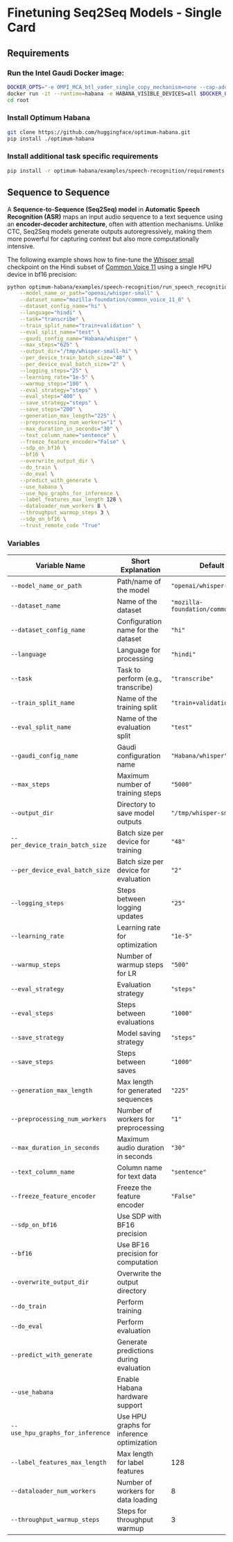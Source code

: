 # Finetuning Seq2Seq Models - Single Card

## Requirements 

### Run the Intel Gaudi Docker image:

```sh
DOCKER_OPTS="-e OMPI_MCA_btl_vader_single_copy_mechanism=none --cap-add=sys_nice --net=host --ipc=host"
docker run -it --runtime=habana -e HABANA_VISIBLE_DEVICES=all $DOCKER_OPTS vault.habana.ai/gaudi-docker/1.20.0/ubuntu22.04/habanalabs/pytorch-installer-2.6.0:latest
cd root
```

### Install Optimum Habana

```sh
git clone https://github.com/huggingface/optimum-habana.git
pip install ./optimum-habana
```

### Install additional task specific requirements

```sh
pip install -r optimum-habana/examples/speech-recognition/requirements.txt
```


## Sequence to Sequence

A **Sequence-to-Sequence (Seq2Seq) model** in **Automatic Speech Recognition (ASR)** maps an input audio sequence to a text sequence using an **encoder-decoder architecture**, often with attention mechanisms. Unlike CTC, Seq2Seq models generate outputs autoregressively, making them more powerful for capturing context but also more computationally intensive.

The following example shows how to fine-tune the [Whisper small](https://huggingface.co/openai/whisper-small) checkpoint on the Hindi subset of [Common Voice 11](https://huggingface.co/datasets/mozilla-foundation/common_voice_11_0) using a single HPU device in bf16 precision:

```sh
python optimum-habana/examples/speech-recognition/run_speech_recognition_seq2seq.py \
    --model_name_or_path="openai/whisper-small" \
    --dataset_name="mozilla-foundation/common_voice_11_0" \
    --dataset_config_name="hi" \
    --language="hindi" \
    --task="transcribe" \
    --train_split_name="train+validation" \
    --eval_split_name="test" \
    --gaudi_config_name="Habana/whisper" \
    --max_steps="625" \
    --output_dir="/tmp/whisper-small-hi" \
    --per_device_train_batch_size="48" \
    --per_device_eval_batch_size="2" \
    --logging_steps="25" \
    --learning_rate="1e-5" \
    --warmup_steps="100" \
    --eval_strategy="steps" \
    --eval_steps="400" \
    --save_strategy="steps" \
    --save_steps="200" \
    --generation_max_length="225" \
    --preprocessing_num_workers="1" \
    --max_duration_in_seconds="30" \
    --text_column_name="sentence" \
    --freeze_feature_encoder="False" \
    --sdp_on_bf16 \
    --bf16 \
    --overwrite_output_dir \
    --do_train \
    --do_eval \
    --predict_with_generate \
    --use_habana \
    --use_hpu_graphs_for_inference \
    --label_features_max_length 128 \
    --dataloader_num_workers 8 \
    --throughput_warmup_steps 3 \
    --sdp_on_bf16 \
    --trust_remote_code "True"
```

### Variables 

| Variable Name                        | Short Explanation                          | Default Value                     |
|--------------------------------------|--------------------------------------------|-----------------------------------|
| `--model_name_or_path`               | Path/name of the model                     | `"openai/whisper-small"`          |
| `--dataset_name`                     | Name of the dataset                        | `"mozilla-foundation/common_voice_11_0"` |
| `--dataset_config_name`              | Configuration name for the dataset         | `"hi"`                            |
| `--language`                         | Language for processing                    | `"hindi"`                         |
| `--task`                             | Task to perform (e.g., transcribe)         | `"transcribe"`                    |
| `--train_split_name`                 | Name of the training split                 | `"train+validation"`              |
| `--eval_split_name`                  | Name of the evaluation split               | `"test"`                          |
| `--gaudi_config_name`                | Gaudi configuration name                   | `"Habana/whisper"`                |
| `--max_steps`                        | Maximum number of training steps           | `"5000"`                          |
| `--output_dir`                       | Directory to save model outputs            | `"/tmp/whisper-small-hi"`         |
| `--per_device_train_batch_size`      | Batch size per device for training         | `"48"`                            |
| `--per_device_eval_batch_size`       | Batch size per device for evaluation       | `"2"`                             |
| `--logging_steps`                    | Steps between logging updates              | `"25"`                            |
| `--learning_rate`                    | Learning rate for optimization             | `"1e-5"`                          |
| `--warmup_steps`                     | Number of warmup steps for LR              | `"500"`                           |
| `--eval_strategy`                    | Evaluation strategy                        | `"steps"`                         |
| `--eval_steps`                       | Steps between evaluations                  | `"1000"`                          |
| `--save_strategy`                    | Model saving strategy                      | `"steps"`                         |
| `--save_steps`                       | Steps between saves                        | `"1000"`                          |
| `--generation_max_length`            | Max length for generated sequences         | `"225"`                           |
| `--preprocessing_num_workers`        | Number of workers for preprocessing        | `"1"`                             |
| `--max_duration_in_seconds`          | Maximum audio duration in seconds          | `"30"`                            |
| `--text_column_name`                 | Column name for text data                  | `"sentence"`                      |
| `--freeze_feature_encoder`           | Freeze the feature encoder                 | `"False"`                         |
| `--sdp_on_bf16`                      | Use SDP with BF16 precision                |                                   |
| `--bf16`                             | Use BF16 precision for computation         |                                   |
| `--overwrite_output_dir`             | Overwrite the output directory             |                                   |
| `--do_train`                         | Perform training                           |                                   |
| `--do_eval`                          | Perform evaluation                         |                                   |
| `--predict_with_generate`            | Generate predictions during evaluation     |                                   |
| `--use_habana`                       | Enable Habana hardware support             |                                   |
| `--use_hpu_graphs_for_inference`     | Use HPU graphs for inference optimization  |                                   |
| `--label_features_max_length`        | Max length for label features              | 128                               |
| `--dataloader_num_workers`           | Number of workers for data loading         | 8                                 |
| `--throughput_warmup_steps`          | Steps for throughput warmup                | 3                                 |